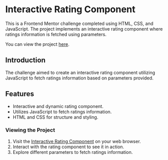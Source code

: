 # Interactive Rating Component

This is a Frontend Mentor challenge completed using HTML, CSS, and JavaScript. The project implements an interactive rating component where ratings information is fetched using parameters.

You can view the project [here](https://matbac85.github.io/interactive-rating-component/).

## Introduction

The challenge aimed to create an interactive rating component utilizing JavaScript to fetch ratings information based on parameters provided.

## Features

- Interactive and dynamic rating component.
- Utilizes JavaScript to fetch ratings information.
- HTML and CSS for structure and styling.

### Viewing the Project

1. Visit the [Interactive Rating Component](https://matbac85.github.io/interactive-rating-component/) on your web browser.
2. Interact with the rating component to see it in action.
3. Explore different parameters to fetch ratings information.
